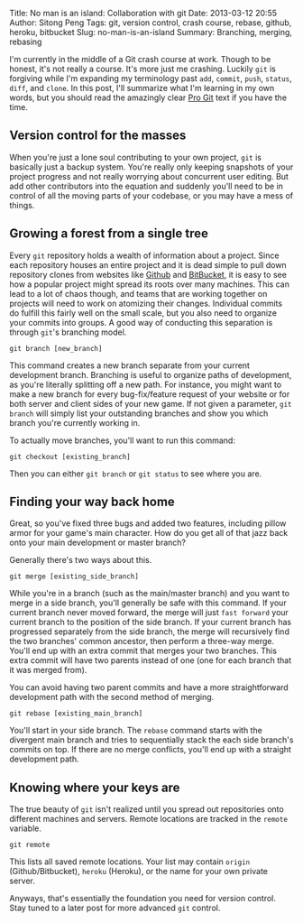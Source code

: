 Title: No man is an island: Collaboration with git
Date: 2013-03-12 20:55
Author: Sitong Peng
Tags: git, version control, crash course, rebase, github, heroku, bitbucket
Slug: no-man-is-an-island
Summary: Branching, merging, rebasing

I'm currently in the middle of a Git crash course at work. Though to be honest, it's not really a course. It's more just me crashing. Luckily `git` is forgiving while I'm expanding my terminology past `add`, `commit`, `push`, `status`, `diff`, and `clone`. In this post, I'll summarize what I'm learning in my own words, but you should read the amazingly clear [Pro Git](http://git-scm.com/book) text if you have the time.

Version control for the masses
------------------------------
When you're just a lone soul contributing to your own project, `git` is basically just a backup system. You're really only keeping snapshots of your project progress and not really worrying about concurrent user editing. But add other contributors into the equation and suddenly you'll need to be in control of all the moving parts of your codebase, or you may have a mess of things.

Growing a forest from a single tree
-----------------------------------
Every `git` repository holds a wealth of information about a project. Since each repository houses an entire project and it is dead simple to pull down repository clones from websites like [Github](https://github.com) and [BitBucket](https://bitbucket.org/), it is easy to see how a popular project might spread its roots over many machines. This can lead to a lot of chaos though, and teams that are working together on projects will need to work on atomizing their changes. Individual commits do fulfill this fairly well on the small scale, but you also need to organize your commits into groups. A good way of conducting this separation is through `git`'s branching model.
```git
git branch [new_branch]
```
This command creates a new branch separate from your current development branch. Branching is useful to organize paths of development, as you're literally splitting off a new path. For instance, you might want to make a new branch for every bug-fix/feature request of your website or for both server and client sides of your new game. If not given a parameter, `git branch` will simply list your outstanding branches and show you which branch you're currently working in.

To actually move branches, you'll want to run this command:
```git
git checkout [existing_branch]
```
Then you can either `git branch` or `git status` to see where you are.

Finding your way back home
--------------------------
Great, so you've fixed three bugs and added two features, including pillow armor for your game's main character. How do you get all of that jazz back onto your main development or master branch?

Generally there's two ways about this.
```git
git merge [existing_side_branch]
```
While you're in a branch (such as the main/master branch) and you want to merge in a side branch, you'll generally be safe with this command. If your current branch never moved forward, the merge will just `fast forward` your current branch to the position of the side branch. If your current branch has progressed separately from the side branch, the merge will recursively find the two branches' common ancestor, then perform a three-way merge. You'll end up with an extra commit that merges your two branches. This extra commit will have two parents instead of one (one for each branch that it was merged from).

You can avoid having two parent commits and have a more straightforward development path with the second method of merging.
```git
git rebase [existing_main_branch]
```
You'll start in your side branch. The `rebase` command starts with the divergent main branch and tries to sequentially stack the each side branch's commits on top. If there are no merge conflicts, you'll end up with a straight development path.

Knowing where your keys are
---------------------------
The true beauty of `git` isn't realized until you spread out repositories onto different machines and servers. Remote locations are tracked in the `remote` variable.
```git
git remote
```
This lists all saved remote locations. Your list may contain `origin` (Github/Bitbucket), `heroku` (Heroku), or the name for your own private server.

Anyways, that's essentially the foundation you need for version control. Stay tuned to a later post for more advanced `git` control.
